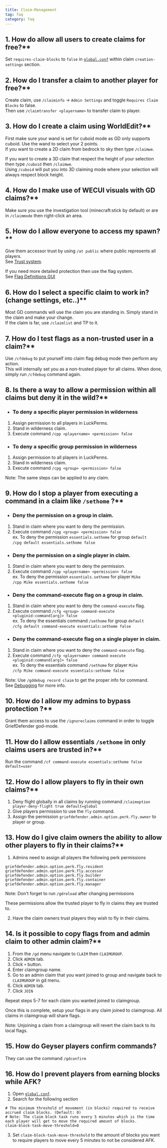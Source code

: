 ```yaml
---
title: Claim-Management
tag: faq
category: faq
---
```


## 1. How do allow all users to create claims for free?**

Set `requires-claim-blocks` to `false` in  [`global.conf`](/wiki/advanced/Global-Config.html) within claim `creation-settings` section.  

## 2. How do I transfer a claim to another player for free?**

Create claim, use `/claiminfo` -> `Admin Settings` and toggle `Requires Claim Blocks` to false.  
Then use `/claimtransfer <playername>` to transfer claim to player.  

## 3. How do I create a claim using WorldEdit?**  

First make sure your wand is set for cuboid mode as GD only supports cuboid. Use the wand to select your 2 points.  
If you want to create a 2D claim from bedrock to sky then type `/claimwe`.  

If you want to create a 3D claim that respect the height of your selection then type `/cuboid` then `/claimwe`.  
Using `/cuboid` will put you into 3D claiming mode where your selection will always respect block height.  

## 4. How do I make use of WECUI visuals with GD claims?**

Make sure you use the investigation tool (minecraft:stick by default) or are in `/claimmode` then right-click an area.
  
## 5. How do I allow everyone to access my spawn?** 

Give them accessor trust by using `/at public` where public represents all players.  
See [Trust system](/wiki/basic/Trust-System.html).  

If you need more detailed protection then use the flag system.  
See [Flag Definitions GUI](/wiki/basic/Flag-Definitions-GUI.html)

## 6. How do I select a specific claim to work in? (change settings, etc..)**

Most GD commands will use the claim you are standing in. Simply stand in the claim and make your change.  
If the claim is far, use `/claimlist` and TP to it.  

## 7. How do I test flags as a non-trusted user in a claim?**

Use `/cfdebug` to put yourself into claim flag debug mode then perform any action.  
This will internally set you as a non-trusted player for all claims. When done, simply run `/cfdebug` command again.  

## 8. Is there a way to allow a permission within all claims but deny it in the wild?**

  - ### To deny a specific player permission in wilderness

1. Assign permission to all players in LuckPerms.
2. Stand in wilderness claim.
3. Execute command `/cpp <playername> <permission> false`

  - ### To deny a specific group permission in wilderness

1. Assign permission to all players in LuckPerms.
2. Stand in wilderness claim.
3. Execute command `/cpg <group> <permission> false`

Note: The same steps can be applied to any claim.

## 9. How do I stop a player from executing a command in a claim like `/sethome` ?**  

  - ### Deny the permission on a group in claim.  

1. Stand in claim where you want to deny the permission.  
2. Execute command `/cpg <group> <permission> false`  
ex. To deny the permission `essentials.sethome` for group `default`  
`/cpg default essentials.sethome false`  

  - ### Deny the permission on a single player in claim.  

1. Stand in claim where you want to deny the permission.  
2. Execute command `/cpp <playername> <permission> false`  
ex. To deny the permission `essentials.sethome` for player `Mike`  
`/cpp Mike essentials.sethome false`  

  - ### Deny the command-execute flag on a group in claim.  

1. Stand in claim where you want to deny the `command-execute` flag.  
2. Execute command `/cfg <group> command-execute <pluginid:command[arg]> false`  
ex. To deny the essentials command `/sethome` for group `default`  
`/cfg default command-execute essentials:sethome false`  

  - ### Deny the command-execute flag on a single player in claim.

1. Stand in claim where you want to deny the `command-execute` flag.  
2. Execute command `/cfp <playername> command-execute <pluginid:command[arg]> false`  
ex. To deny the essentials command `/sethome` for player `Mike`  
`/cfp Mike command-execute essentials:sethome false`  

Note: Use `/gddebug record claim` to get the proper info for command.  
See [Debugging](/wiki/advanced/Debugging.html) for more info.

## 10. How do I allow my admins to bypass protection ?**  

Grant them access to use the `/ignoreclaims` command in order to toggle GriefDefender god-mode. 

## 11. How do I allow essentials `/sethome` in only claims users are trusted in?**

Run the command `/cf command-execute essentials:sethome false default=user`

## 12. How do I allow players to fly in their own claims?**

1. Deny flight globally in all claims by running command `/claimoption player-deny-flight true default=global`
2. Give players permission to use the `fly` command.
3. Assign the permission `griefdefender.admin.option.perk.fly.owner` to player or group.

## 13. How do I give claim owners the ability to allow other players to fly in their claims?**

1. Admins need to assign all players the following perk permissions
```
griefdefender.admin.option.perk.fly.resident
griefdefender.admin.option.perk.fly.accessor
griefdefender.admin.option.perk.fly.builder
griefdefender.admin.option.perk.fly.container
griefdefender.admin.option.perk.fly.manager
```
Note: Don't forget to run `/gdreload` after changing permissions

These permissions allow the trusted player to fly in claims they are trusted to.

2. Have the claim owners trust players they wish to fly in their claims.

## 14. Is it possible to copy flags from and admin claim to other admin claim?**

1. From the `/gd` menu navigate to `CLAIM` then `CLAIMGROUP`.
2. Click `ADMIN` tab.
3. Click `+` button.
4. Enter claimgroup name.
5. Go to an admin claim that you want joined to group and navigate back to `CLAIMGROUP` in gd menu.
6. Click `ADMIN` tab.
7. Click `JOIN`

Repeat steps 5-7 for each claim you wanted joined to claimgroup.

Once this is complete, setup your flags in any claim joined to claimgroup. All claims in claimgroup will share flags.

Note: Unjoining a claim from a claimgroup will revert the claim back to its local flags.

## 15. How do Geyser players confirm commands?  

They can use the command `/gdconfirm`  


## 16. How do I prevent players from earning blocks while AFK?  

1. Open [`global.conf`](/wiki/advanced/Global-Config.html).  
2. Search for the following section  
```
# The minimum threshold of movement (in blocks) required to receive accrued claim blocks. (Default: 0)
# Note: The claim block task runs every 5 minutes which is the time each player will get to move the required amount of blocks.
claim-block-task-move-threshold=0
```
3. Set `claim-block-task-move-threshold` to the amount of blocks you want to require players to move every 5 minutes to not be considered AFK.  
